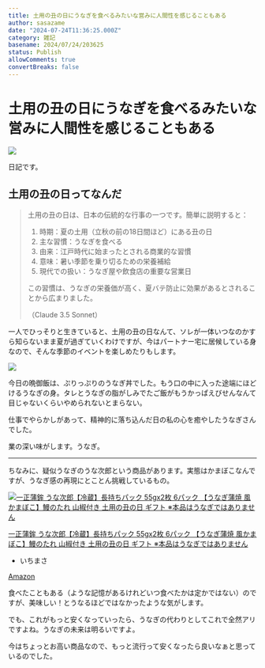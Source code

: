 ```yaml
---
title: 土用の丑の日にうなぎを食べるみたいな営みに人間性を感じることもある
author: sasazame
date: "2024-07-24T11:36:25.000Z"
category: 雑記
basename: 2024/07/24/203625
status: Publish
allowComments: true
convertBreaks: false
---
```

# 土用の丑の日にうなぎを食べるみたいな営みに人間性を感じることもある

![](https://cdn-ak.f.st-hatena.com/images/fotolife/s/sasazame/20230908/20230908202155.png)

日記です。

<!-- Extended Body -->

## 土用の丑の日ってなんだ

> 土用の丑の日は、日本の伝統的な行事の一つです。簡単に説明すると：
> 
> 1.  時期：夏の土用（立秋の前の18日間ほど）にある丑の日
> 2.  主な習慣：うなぎを食べる
> 3.  由来：江戸時代に始まったとされる商業的な習慣
> 4.  意味：暑い季節を乗り切るための栄養補給
> 5.  現代での扱い：うなぎ屋や飲食店の重要な営業日
> 
> この習慣は、うなぎの栄養価が高く、夏バテ防止に効果があるとされることから広まりました。
> 
> （Claude 3.5 Sonnet）

一人でひっそりと生きていると、土用の丑の日なんて、ソレが一体いつなのかすら知らないまま夏が過ぎていくわけですが、今はパートナー宅に居候している身なので、そんな季節のイベントを楽しめたりもします。

![](https://cdn-ak.f.st-hatena.com/images/fotolife/s/sasazame/20240724/20240724202510.jpg)

今日の晩御飯は、ぷりっぷりのうなぎ丼でした。もう口の中に入った途端にほどけるうなぎの身。タレとうなぎの脂がしみでたご飯がもうかっぱえびせんなんて目じゃないくらいやめられないとまらない。

仕事でやらかしがあって、精神的に落ち込んだ日の私の心を癒やしたうなぎさんでした。

業の深い味がします。うなぎ。

* * *

ちなみに、疑似うなぎのうな次郎という商品があります。実態はかまぼこなんですが、うなぎ感の再現にとことん挑戦しているもの。

[![一正蒲鉾 うな次郎【冷蔵】長持ちパック 55gx2枚 6パック 【うなぎ蒲焼 風かまぼこ】鰻のたれ 山椒付き 土用の丑の日 ギフト ※本品はうなぎではありません](https://m.media-amazon.com/images/I/510MBGQ8dYL._SL500_.jpg "一正蒲鉾 うな次郎【冷蔵】長持ちパック 55gx2枚 6パック 【うなぎ蒲焼 風かまぼこ】鰻のたれ 山椒付き 土用の丑の日 ギフト ※本品はうなぎではありません")](https://www.amazon.co.jp/dp/B07G2X15B2?tag=mochig08-22&linkCode=ogi&th=1&psc=1)

[一正蒲鉾 うな次郎【冷蔵】長持ちパック 55gx2枚 6パック 【うなぎ蒲焼 風かまぼこ】鰻のたれ 山椒付き 土用の丑の日 ギフト ※本品はうなぎではありません](https://www.amazon.co.jp/dp/B07G2X15B2?tag=mochig08-22&linkCode=ogi&th=1&psc=1)

-   いちまさ

[Amazon](https://www.amazon.co.jp/dp/B07G2X15B2?tag=mochig08-22&linkCode=ogi&th=1&psc=1)

食べたこともある（ような記憶があるけれどいつ食べたかは定かではない）のですが、美味しい！とうなるほどではなかったような気がします。

でも、これがもっと安くなっていったら、うなぎの代わりとしてこれで全然アリですよね。うなぎの未来は明るいですよ。

今はちょっとお高い商品なので、もっと流行って安くなったら良いなぁと思っているのでした。